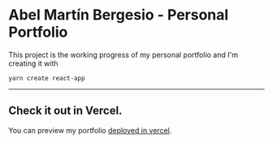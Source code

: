 # Abel Martín Bergesio - Personal Portfolio

This project is the working progress of my personal portfolio and I'm creating it with
```
yarn create react-app
```
---
## Check it out in Vercel.

You can preview my portfolio [deployed in vercel](https://abelmartinbergesio.vercel.app).